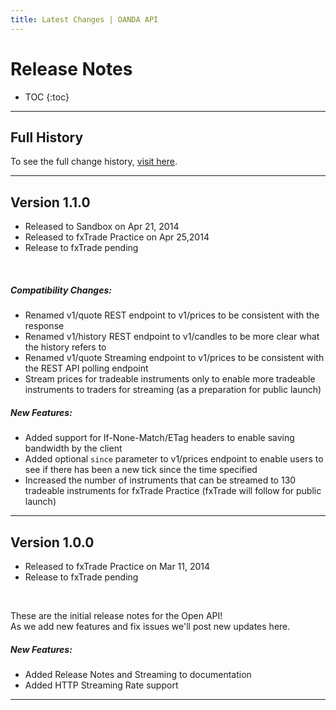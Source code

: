 ```yaml
---
title: Latest Changes | OANDA API
---
```


# Release Notes

* TOC
{:toc}

-------

## Full History

To see the full change history, [visit here](/docs/full-history.md).

------------------------


<!-- Template for adding new notes

## Version 1.1.0
- Released to Sandbox on Feb 21, 2014
- Released to fxTrade Practice on Feb 26, 2014
- Release to fxTrade pending  
<br/>

##### Compatibility Changes:

- None because we don't mess with that much

##### New Features:

- Modified the thing to do the stuff
- More modifications to the thing

##### Bug Fixes:

- Stopped the other thing from breaking on sundays

-------------------------------------


Template ends -->


## Version 1.1.0
- Released to Sandbox on Apr 21, 2014
- Released to fxTrade Practice on Apr 25,2014
- Release to fxTrade pending  
<br/>

##### Compatibility Changes:

- Renamed v1/quote REST endpoint to v1/prices to be consistent with the response
- Renamed v1/history REST endpoint to v1/candles to be more clear what the history refers to
- Renamed v1/quote Streaming endpoint to v1/prices to be consistent with the REST API polling endpoint
- Stream prices for tradeable instruments only to enable more tradeable instruments to traders for streaming (as a preparation for public launch)

##### New Features:

- Added support for If-None-Match/ETag headers to enable saving bandwidth by the client
- Added optional `since` parameter to v1/prices endpoint to enable users to see if there has been a new tick since the time specified
- Increased the number of instruments that can be streamed to 130 tradeable instruments for fxTrade Practice (fxTrade will follow for public launch)

-------------------------------------


## Version 1.0.0
- Released to fxTrade Practice on Mar 11, 2014
- Release to fxTrade pending  
<br/>

These are the initial release notes for the Open API!  
As we add new features and fix issues we'll post new updates here.

##### New Features:

- Added Release Notes and Streaming to documentation
- Added HTTP Streaming Rate support

-------------------------------------





